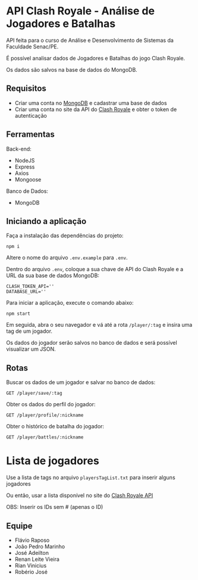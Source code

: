 # API Clash Royale - Análise de Jogadores e Batalhas

API feita para o curso de Análise e Desenvolvimento de Sistemas da Faculdade Senac/PE.

É possível analisar dados de Jogadores e Batalhas do jogo Clash Royale.

Os dados são salvos na base de dados do MongoDB.

## Requisitos

- Criar uma conta no [MongoDB](https://developer.clashroyale.com/) e cadastrar uma base de dados
- Criar uma conta no site da API do [Clash Royale](https://account.mongodb.com/account/login) e obter o token de autenticação

## Ferramentas

Back-end:
- NodeJS
- Express
- Axios
- Mongoose

Banco de Dados:
- MongoDB

## Iniciando a aplicação

Faça a instalação das dependências do projeto:

    npm i
  
Altere o nome do arquivo `.env.example` para `.env`.

Dentro do arquivo `.env`, coloque a sua chave de API do Clash Royale e a URL da sua base de dados MongoDB:

    CLASH_TOKEN_API=''
    DATABASE_URL=''

Para iniciar a aplicação, execute o comando abaixo:

    npm start

Em seguida, abra o seu navegador e vá até a rota `/player/:tag` e insira uma tag de um jogador.

Os dados do jogador serão salvos no banco de dados e será possível visualizar um JSON.

## Rotas

Buscar os dados de um jogador e salvar no banco de dados:

    GET /player/save/:tag

Obter os dados do perfil do jogador:

    GET /player/profile/:nickname

Obter o histórico de batalha do jogador:

    GET /player/battles/:nickname

# Lista de jogadores

Use a lista de tags no arquivo `playersTagList.txt` para inserir alguns jogadores

Ou então, usar a lista disponível no site do [Clash Royale API](https://royaleapi.com/player/search/results?lang=en&q=%28Tag&fwd=1)

OBS: Inserir os IDs sem # (apenas o ID)

## Equipe

- Flávio Raposo
- João Pedro Marinho
- José Adeilton
- Renan Leite Vieira
- Rian Vinicius
- Robério José